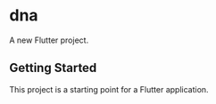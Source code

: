 # dna

A new Flutter project.

## Getting Started

This project is a starting point for a Flutter application.
